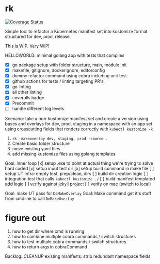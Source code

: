 # rk

[![Coverage Status](https://coveralls.io/repos/github/clarkezone/rk/badge.svg?branch=main)](https://coveralls.io/github/clarkezone/rk?branch=main)

Simple tool to refactor a Kubernetes manifest set
into kustomize format structured for dev, prod, release.

This is WIP. Very WIP!

HELLOWORLD: minimal golang app with tests that compiles

- [x] go package setup with folder structure, main, module init
- [x] makefile, gitignore, dockerignore, editorconfig
- [x] dummy refactor command using cobra including unit test
- [x] github actions for tests / linting targeting PR's
- [x] go linting
- [x] all other linting
- [x] coveralls badge
- [x] Precommit
- [ ] handle different log levels

Scenario: take a non-kustomize manifest set and create a version using bases and
overlays for dev, prod, staging in a namespace with an app set using
crosscutting fields that renders correctly with `kubectl kustomize -k`

1. `rk -makeoverlay dev, staging, prod -source .`
2. Create basic folder structure
3. move existing yaml files
4. add missing kustomize files using golang templates

Goal: Inner loop
[x] setup .exe to point at actual thing we're trying to solve hard coded
[x] setup input test dir
[x] setup build command in make file
[ ] setup UT infra: empty test, prep/clean, dirs
[ ] build dir creation logic
[ ] integration test that calls `kubectl kustomize ./`
[ ] build manifest templated add logic
[ ] verify against jekyll project
[ ] verify on mac (switch to local)

Goal: make UT pass for `DoMakeOverlay`
Goal: Make command get it's stuff from cmdline to call `DoMakeOverlay`

# figure out

1. how to get dir where cmd is running
2. how to combine multiple cobra commands / switch structures
3. how to test multiple cobra commands / switch structures
4. how to return args in cobraCommand

Backlog:
CLEANUP existing manifests: strip redundant namespace fields
